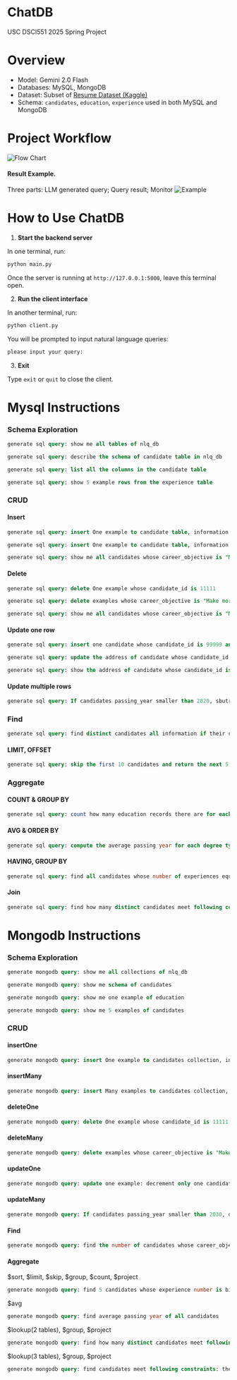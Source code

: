 # ChatDB

USC DSCI551 2025 Spring Project

# Overview

- Model: Gemini 2.0 Flash
- Databases: MySQL, MongoDB
- Dataset: Subset of [Resume Dataset (Kaggle)](https://www.kaggle.com/datasets/saugataroyarghya/resume-dataset)
- Schema: `candidates`, `education`, `experience` used in both MySQL and MongoDB

# Project Workflow

![Flow Chart](flow_chart.svg)

#### Result Example.

Three parts: LLM generated query; Query result; Monitor
![Example](result_example.png)

# How to Use ChatDB

1. **Start the backend server**

In one terminal, run:

```bash
python main.py
```

Once the server is running at `http://127.0.0.1:5000`, leave this terminal open.

2. **Run the client interface**

In another terminal, run:

```bash
python client.py
```

You will be prompted to input natural language queries:

```bash
please input your query: 
```

3. **Exit**

Type `exit` or `quit` to close the client.

# Mysql Instructions

### Schema Exploration

```sql
generate sql query: show me all tables of nlq_db
```

```sql
generate sql query: describe the schema of candidate table in nlq_db
```

```sql
generate sql query: list all the columns in the candidate table
```

```sql
generate sql query: show 5 example rows from the experience table
```

### CRUD

#### Insert

```sql
generate sql query: insert One example to candidate table, information is candidate_id=11111, career_objective="Make more money"
```

```sql
generate sql query: insert One example to candidate table, information is candidate_id=22222, career_objective="Make more money"
```


```sql
generate sql query: show me all candidates whose career_objective is "Make more money"
```

#### Delete

```sql
generate sql query: delete One example whose candidate_id is 11111
```

```sql
generate sql query: delete examples whose career_objective is "Make more money"
```

```sql
generate sql query: show me all candidates whose career_objective is "Make more money"
```

#### Update one row

```sql
generate sql query: insert one candidate whose candidate_id is 99999 and address is "LA"
```

```sql
generate sql query: update the address of candidate whose candidate_id is 99999 to "New York"
```

```sql
generate sql query: show the address of candidate whose candidate_id is 99999
```

#### Update multiple rows

```sql
generate sql query: If candidates passing_year smaller than 2020, sbutract 1 from the value of passing_year
```

### Find

```sql
generate sql query: find distinct candidates all information if their career_objective mentioned AI
```

#### LIMIT, OFFSET

```sql
generate sql query: skip the first 10 candidates and return the next 5
```

### Aggregate

#### COUNT & GROUP BY
```sql
generate sql query: count how many education records there are for each degree type
```

#### AVG & ORDER BY
```sql
generate sql query: compute the average passing year for each degree type, and sort the result by average passing year in descending order
```

#### HAVING, GROUP BY

```sql
generate sql query: find all candidates whose number of experiences equals to the absolute maximum number of experiences. Return their candidate_id and the count of their experiences.
```

#### Join

```sql
generate sql query: find how many distinct candidates meet following constraints: they used to be "Software Engineer" and their degree_name is "PhD"(hint: to get correct answer, we need to use three table)
```

# Mongodb Instructions

### Schema Exploration

```sql
generate mongodb query: show me all collections of nlq_db
```

```sql
generate mongodb query: show me schema of candidates
```

```sql
generate mongodb query: show me one example of education
```

```sql
generate mongodb query: show me 5 examples of candidates
```

### CRUD

#### insertOne

```sql
generate mongodb query: insert One example to candidates collection, information is {"candidate_id": 11111, "career_objective":"Make more money"}
```

#### insertMany

```sql
generate mongodb query: insert Many examples to candidates collection, information is {"candidate_id": 22222, "career_objective":"Make more money"}, {"candidate_id": 44444, "career_objective":"Make more money"}, {"candidate_id": 33333, "career_objective":"Make more money"}
```

#### deleteOne

```sql
generate mongodb query: delete One example whose candidate_id is 11111
```

#### deleteMany

```sql
generate mongodb query: delete examples whose career_objective is "Make more money"
```

#### updateOne

```sql
generate mongodb query: update one example: decrement only one candidate passing_year whose passing_year smaller than 2020
```

#### updateMany

```sql
generate mongodb query: If candidates passing_year smaller than 2030, decrement by 5
```

#### Find


```sql
generate mongodb query: find the number of candidates whose career_objective mentioned AI, using method find and count
```

#### Aggregate
$sort, $limit, $skip, $group, $count, $project

```sql
generate mongodb query: find 5 candidates whose experience number is bigger than or equals 2,  return their candidate id, and experience count and sorting by their candidate id, please skip the first 5 results
```
$avg
```sql
generate mongodb query: find average passing year of all candidates
```

$lookup(2 tables), $group, $project

```sql
generate mongodb query: find how many distinct candidates meet following constraints: they used to be "Software Engineer" and their degree name is "PhD"(hint: to get correct answer, we need to use two tables)
```

$lookup(3 tables), $group, $project

```sql
generate mongodb query: find candidates meet following constraints: they used to be "Software Engineer" and their degree name is "PhD"(hint: to get correct answer, we need to use three tables), return their id and address
```
